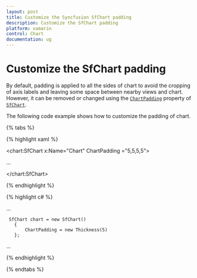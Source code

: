 ```yaml
---
layout: post
title: Customize the Syncfusion SfChart padding
description: Customize the SfChart padding
platform: xamarin
control: Chart
documentation: ug
---
```


# Customize the SfChart padding

By default, padding is applied to all the sides of chart to avoid the cropping of axis labels and leaving some space between nearby views and chart. However, it can be removed or changed using the [`ChartPadding`](https://help.syncfusion.com/cr/cref_files/xamarin/Syncfusion.SfChart.XForms~Syncfusion.SfChart.XForms.SfChart~ChartPadding.html) property of [`SfChart`](https://help.syncfusion.com/cr/cref_files/xamarin/Syncfusion.SfChart.XForms~Syncfusion.SfChart.XForms.SfChart.html).

The following code example shows how to customize the padding of chart. 


{% tabs %} 

{% highlight xaml %}

<chart:SfChart   x:Name="Chart" ChartPadding ="5,5,5,5">

...

</chart:SfChart>

{% endhighlight %}

{% highlight c# %}

...  

     SfChart chart = new SfChart()
       {
           ChartPadding = new Thickness(5)
       };

...

{% endhighlight %}

{% endtabs %}